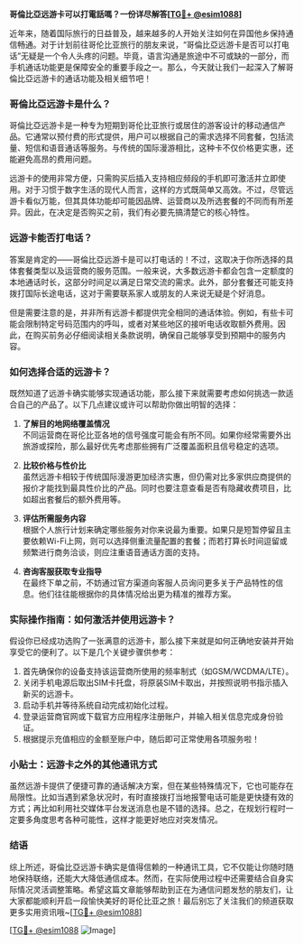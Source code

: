 **哥倫比亞远游卡可以打電話嗎？一份详尽解答[[TG💪+ @esim1088](https://t.me/s/esim1088)]**

近年来，随着国际旅行的日益普及，越来越多的人开始关注如何在异国他乡保持通信畅通。对于计划前往哥伦比亚旅行的朋友来说，“哥倫比亞远游卡是否可以打电话”无疑是一个令人头疼的问题。毕竟，语言沟通是旅途中不可或缺的一部分，而手机通话功能更是保障安全的重要手段之一。那么，今天就让我们一起深入了解哥倫比亞远游卡的通话功能及相关细节吧！

### 哥倫比亞远游卡是什么？

哥倫比亞远游卡是一种专为短期到哥伦比亚旅行或居住的游客设计的移动通信产品。它通常以预付费的形式提供，用户可以根据自己的需求选择不同套餐，包括流量、短信和语音通话等服务。与传统的国际漫游相比，这种卡不仅价格更实惠，还能避免高昂的费用问题。

远游卡的使用非常方便，只需购买后插入支持相应频段的手机即可激活并立即使用。对于习惯于数字生活的现代人而言，这样的方式既简单又高效。不过，尽管远游卡看似万能，但其具体功能却可能因品牌、运营商以及所选套餐的不同而有所差异。因此，在决定是否购买之前，我们有必要先搞清楚它的核心特性。

### 远游卡能否打电话？

答案是肯定的——哥倫比亞远游卡是可以打电话的！不过，这取决于你所选择的具体套餐类型以及运营商的服务范围。一般来说，大多数远游卡都会包含一定额度的本地通话时长，这部分时间足以满足日常交流的需求。此外，部分套餐还可能支持拨打国际长途电话，这对于需要联系家人或朋友的人来说无疑是个好消息。

但是需要注意的是，并非所有远游卡都提供完全相同的通话体验。例如，有些卡可能会限制特定号码范围内的呼叫，或者对某些地区的接听电话收取额外费用。因此，在购买前务必仔细阅读相关条款说明，确保自己能够享受到预期中的服务内容。

### 如何选择合适的远游卡？

既然知道了远游卡确实能够实现通话功能，那么接下来就需要考虑如何挑选一款适合自己的产品了。以下几点建议或许可以帮助你做出明智的选择：

1. **了解目的地网络覆盖情况**  
   不同运营商在哥伦比亚各地的信号强度可能会有所不同。如果你经常需要外出旅游或探险，那么最好优先考虑那些拥有广泛覆盖面积且信号稳定的选项。

2. **比较价格与性价比**  
   虽然远游卡相较于传统国际漫游更加经济实惠，但仍需对比多家供应商提供的报价才能找到最具性价比的产品。同时也要注意查看是否有隐藏收费项目，比如超出套餐后的额外费用等。

3. **评估所需服务内容**  
   根据个人旅行计划来确定哪些服务对你来说最为重要。如果只是短暂停留且主要依赖Wi-Fi上网，则可以选择侧重流量配置的套餐；而若打算长时间逗留或频繁进行商务洽谈，则应注重语音通话方面的支持。

4. **咨询客服获取专业指导**  
   在最终下单之前，不妨通过官方渠道向客服人员询问更多关于产品特性的信息。他们往往能根据你的具体情况给出更为精准的推荐方案。

### 实际操作指南：如何激活并使用远游卡？

假设你已经成功选购了一张满意的远游卡，那么接下来就是如何正确地安装并开始享受它的便利了。以下是几个关键步骤供参考：

1. 首先确保你的设备支持该运营商所使用的频率制式（如GSM/WCDMA/LTE）。
2. 关闭手机电源后取出SIM卡托盘，将原装SIM卡取出，并按照说明书指示插入新买的远游卡。
3. 启动手机并等待系统自动完成初始化过程。
4. 登录运营商官网或下载官方应用程序注册账户，并输入相关信息完成身份验证。
5. 根据提示充值相应的金额至账户中，随后即可正常使用各项服务啦！

### 小贴士：远游卡之外的其他通讯方式

虽然远游卡提供了便捷可靠的通话解决方案，但在某些特殊情况下，它也可能存在局限性。比如当遇到紧急状况时，有时直接拨打当地报警电话可能是更快捷有效的方式；再比如利用社交媒体平台发送消息也是不错的选择。总之，在规划行程时一定要多角度思考各种可能性，这样才能更好地应对突发情况。

### 结语

综上所述，哥倫比亞远游卡确实是值得信赖的一种通讯工具，它不仅能让你随时随地保持联络，还能大大降低通信成本。然而，在实际使用过程中还需要结合自身实际情况灵活调整策略。希望这篇文章能够帮助到正在为通信问题发愁的朋友们，让大家都能顺利开启一段愉快美好的哥伦比亚之旅！最后别忘了关注我们的频道获取更多实用资讯哦~[[TG💪+ @esim1088](https://t.me/s/esim1088)]

[[TG💪+ @esim1088](https://t.me/s/esim1088) ![Image](https://i.postimg.cc/4NQfJmqS/Snipaste-2025-05-13-00-14-12.png)]